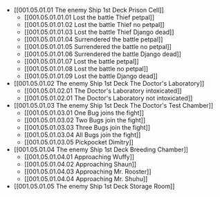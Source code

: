 - [[001.05.01.01 The enemy Ship 1st Deck Prison Cell]]
	- [[001.05.01.01.01 Lost the battle Thief petpal]]
	- [[001.05.01.01.02 Lost the battle Thief no petpal]]
	- [[001.05.01.01.03 Lost the battle Thief Django dead]]
	- [[001.05.01.01.04 Surrendered the battle petpal]]
	- [[001.05.01.01.05 Surrendered the battle no petpal]]
	- [[001.05.01.01.06 Surrendered the battle Django dead]]
	- [[001.05.01.01.07 Lost the battle petpal]]
	- [[001.05.01.01.08 Lost the battle no petpal]]
	- [[001.05.01.01.09 Lost the battle Django dead]]
- [[001.05.01.02 The enemy Ship 1st Deck The Doctor's Laboratory]]
	- [[001.05.01.02.01 The Doctor's Laboratory intoxicated]]
	- [[001.05.01.02.01 The Doctor's Laboratory not intoxicated]]
- [[001.05.01.03 The enemy Ship 1st Deck The Doctor's Test Chamber]]
	- [[001.05.01.03.01 One Bug joins the fight]]
	- [[001.05.01.03.02 Two Bugs join the fight]]
	- [[001.05.01.03.03 Three Bugs join the fight]]
	- [[001.05.01.03.04 All Bugs join the fight]]
	- [[001.05.01.03.05 Pickpocket Dimitry]]
- [[001.05.01.04 The enemy Ship 1st Deck Breeding Chamber]]
	- [[001.05.01.04.01 Approaching Wuffy]]
	- [[001.05.01.04.02 Approaching Shaun]]
	- [[001.05.01.04.03 Approaching Mr. Rooster]]
	- [[001.05.01.04.04 Approaching Mr. Shuhu]]
- [[001.05.01.05 The enemy Ship 1st Deck Storage Room]]